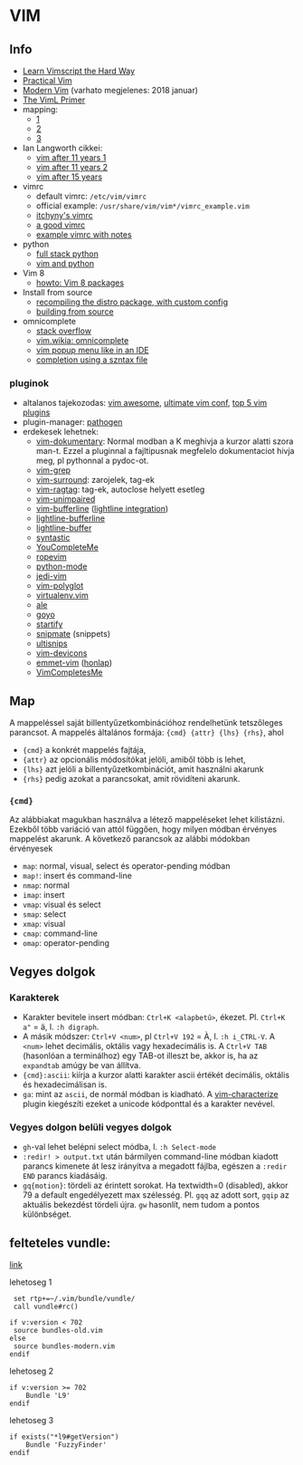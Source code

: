 # VIM


## Info

* [Learn Vimscript the Hard Way](http://learnvimscriptthehardway.stevelosh.com/)
* [Practical Vim](https://pragprog.com/book/dnvim2/practical-vim-second-edition)
* [Modern Vim](https://pragprog.com/book/modvim/modern-vim) (varhato megjelenes: 2018 januar)
* [The VimL Primer](https://pragprog.com/book/bkviml/the-viml-primer)
* mapping:
    - [1](http://vim.wikia.com/wiki/Mapping_keys_in_Vim_-_Tutorial_(Part_1))
    - [2](http://vim.wikia.com/wiki/Mapping_keys_in_Vim_-_Tutorial_(Part_2))
    - [3](http://vim.wikia.com/wiki/Mapping_keys_in_Vim_-_Tutorial_(Part_3))
* Ian Langworth cikkei:
    - [vim after 11 years 1](https://statico.github.io/vim.html)
    - [vim after 11 years 2](https://statico.github.io/vim2.html)
    - [vim after 15 years](https://statico.github.io/vim3.html)
* vimrc
    - default vimrc: `/etc/vim/vimrc`
    - official example: `/usr/share/vim/vim*/vimrc_example.vim`
    - [itchyny's vimrc](https://github.com/itchyny/dotfiles/blob/master/.vimrc)
    - [a good vimrc](https://dougblack.io/words/a-good-vimrc.html)
    - [example vimrc with notes](https://github.com/sheerun/vimrc)
* python
    - [full stack python](https://www.fullstackpython.com/vim.html)
    - [vim and python](https://realpython.com/blog/python/vim-and-python-a-match-made-in-heaven/)
* Vim 8
    - [howto: Vim 8 packages](https://ajnasz.hu/blog/20170917/vim-csomagkezeles-howto)
* Install from source
    - [recompiling the distro package, with custom config](https://askubuntu.com/questions/585237/whats-the-easiest-way-to-get-vim-with-python-3-support)
    - [building from source](https://github.com/Valloric/YouCompleteMe/wiki/Building-Vim-from-source)
* omnicomplete
    - [stack overflow](https://stackoverflow.com/questions/7097299/vim-python-completion)
    - [vim.wikia: omnicomplete](http://vim.wikia.com/wiki/Category:Omnicomplete)
    - [vim popup menu like in an IDE](http://vim.wikia.com/wiki/Make_Vim_completion_popup_menu_work_just_like_in_an_IDE)
    - [completion using a szntax file](http://vim.wikia.com/wiki/Completion_using_a_syntax_file)


### pluginok

* altalanos tajekozodas: [vim awesome](https://vimawesome.com/), [ultimate vim
  conf](https://github.com/amix/vimrc), [top 5 vim
  plugins](https://www.reddit.com/r/vim/comments/6562vs/top_5_best_vim_plugins_in_2017/)
* plugin-manager: [pathogen](https://github.com/tpope/vim-pathogen)
* erdekesek lehetnek:
    - [vim-dokumentary](https://github.com/gastonsimone/vim-dokumentary):
      Normal modban a K meghivja a kurzor alatti szora  man-t. Ezzel a
      pluginnal a fajltipusnak megfelelo dokumentaciot hivja meg, pl pythonnal
      a pydoc-ot.
    - [vim-grep](https://github.com/itchyny/vim-grep)
    - [vim-surround](https://github.com/tpope/vim-surround): zarojelek, tag-ek
    - [vim-ragtag](https://github.com/tpope/vim-ragtag): tag-ek, autoclose
      helyett esetleg
    - [vim-unimpaired](https://github.com/tpope/vim-unimpaired)
    - [vim-bufferline](https://github.com/bling/vim-bufferline) ([lightline
      integration](https://github.com/itchyny/lightline.vim/issues/36))
    - [lightline-bufferline](https://github.com/mgee/lightline-bufferline)
    - [lightline-buffer](https://github.com/taohex/lightline-buffer)
    - [syntastic](https://github.com/vim-syntastic/syntastic)
    - [YouCompleteMe](https://github.com/Valloric/YouCompleteMe)
    - [ropevim](https://github.com/python-rope/ropevim)
    - [python-mode](https://github.com/python-mode/python-mode)
    - [jedi-vim](https://vimawesome.com/plugin/jedi-vim)
    - [vim-polyglot](https://vimawesome.com/plugin/vim-polyglot)
    - [virtualenv.vim](https://vimawesome.com/plugin/virtualenv-vim)
    - [ale](https://vimawesome.com/plugin/ale)
    - [goyo](https://vimawesome.com/plugin/goyo-vim)
    - [startify](https://github.com/mhinz/vim-startify)
    - [snipmate](https://github.com/garbas/vim-snipmate) (snippets)
    - [ultisnips](https://github.com/SirVer/ultisnips)
    - [vim-devicons](https://vimawesome.com/plugin/vim-devicons)
    - [emmet-vim](https://github.com/mattn/emmet-vim)
      ([honlap](http://mattn.github.io/emmet-vim/))
    - [VimCompletesMe](https://github.com/ajh17/VimCompletesMe)



## Map

A mappeléssel saját billentyűzetkombinációhoz rendelhetünk
tetszőleges parancsot.
A mappelés általános formája: `{cmd} {attr} {lhs} {rhs}`, ahol

* `{cmd}` a konkrét mappelés fajtája,
* `{attr}` az opcionális módosítókat jelöli, amiből több is lehet,
* `{lhs}` azt jelöli a billentyűzetkombinációt, amit használni akarunk
* `{rhs}` pedig azokat a parancsokat, amit rövidíteni akarunk.

### `{cmd}`

Az alábbiakat magukban használva a létező mappeléseket lehet kilistázni.
Ezekből több variáció van attól függően, hogy milyen módban érvényes mappelést
akarunk. A következő parancsok az alábbi módokban érvényesek

* `map`: normal, visual, select és operator-pending módban 
* `map!`: insert és command-line 
* `nmap`: normal
* `imap`: insert
* `vmap`: visual és select
* `smap`: select
* `xmap`: visual
* `cmap`: command-line
* `omap`: operator-pending

## Vegyes dolgok

### Karakterek

* Karakter bevitele insert módban: `Ctrl+K <alapbetű>`, ékezet. Pl. `Ctrl+K a"`
  = ä, l. `:h digraph`.
* A másik módszer: `Ctrl+V <num>`, pl `Ctrl+V 192` = À, l. `:h i_CTRL-V`.  A
  `<num>` lehet decimális, oktális vagy hexadecimális is.  A `Ctrl+V TAB`
  (hasonlóan a terminálhoz) egy TAB-ot illeszt be, akkor is, ha az `expandtab`
  amúgy be van állítva.
* `{cmd}:ascii`: kiírja a kurzor alatti karakter ascii értékét decimális,
  oktális és hexadecimálisan is.
* `ga`: mint az `ascii`, de normál módban is kiadható.  A
  [vim-characterize](https://github.com/tpope/vim-characterize) plugin
  kiegészíti ezeket a unicode kódponttal és a karakter nevével.

### Vegyes dolgon belüli vegyes dolgok

* `gh`-val lehet belépni select módba, l. `:h Select-mode`
* `:redir! > output.txt` után bármilyen command-line módban
  kiadott parancs kimenete át lesz irányítva a megadott fájlba,
  egészen a `:redir END` parancs kiadásáig.
* `gq{motion}`: tördeli az érintett sorokat. Ha textwidth=0 (disabled), akkor
  79 a default engedélyezett max szélesség. Pl. `gqq` az adott sort, `gqip` az
  aktuális bekezdést tördeli újra. `gw` hasonlít, nem tudom a pontos
  különbséget.


## felteteles vundle:

[link](https://github.com/VundleVim/Vundle.vim/issues/7)

lehetoseg 1

```
 set rtp+=~/.vim/bundle/vundle/
 call vundle#rc()

if v:version < 702
 source bundles-old.vim
else 
 source bundles-modern.vim
endif
```

lehetoseg 2

```
if v:version >= 702
    Bundle 'L9'
endif
```

lehetoseg 3

```
if exists("*l9#getVersion")
    Bundle 'FuzzyFinder'
endif
```

